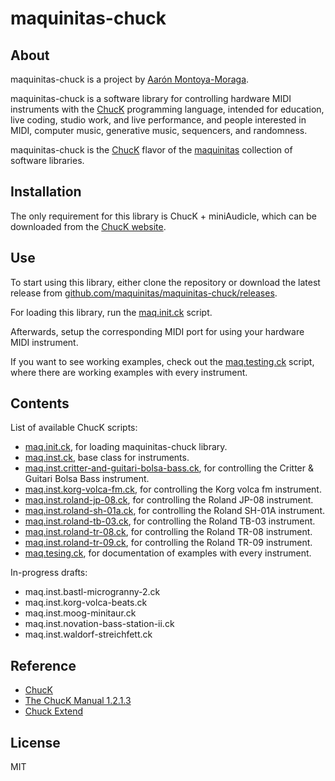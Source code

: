 # maquinitas-chuck

## About  

maquinitas-chuck is a project by [Aarón Montoya-Moraga](http://montoyamoraga.io/).

maquinitas-chuck is a software library for controlling hardware MIDI instruments with the [ChucK](http://chuck.cs.princeton.edu/) programming language, intended for education, live coding, studio work, and live performance, and people interested in MIDI, computer music, generative music, sequencers, and randomness.

maquinitas-chuck is the [ChucK](http://chuck.cs.princeton.edu/) flavor of the [maquinitas](https://github.com/maquinitas) collection of software libraries.

## Installation

The only requirement for this library is ChucK + miniAudicle, which can be downloaded from the [ChucK website](http://chuck.cs.princeton.edu/).

## Use

To start using this library, either clone the repository or download the latest release from [github.com/maquinitas/maquinitas-chuck/releases]().

For loading this library, run the [maq.init.ck](/scripts/maq.init.ck) script.

Afterwards, setup the corresponding MIDI port for using your hardware MIDI instrument.

If you want to see working examples, check out the [maq.testing.ck](/scripts/maq.testing.ck) script, where there are working examples with every instrument.

## Contents  

List of available ChucK scripts:

* [maq.init.ck](/scripts/maq.init.ck), for loading maquinitas-chuck library.
* [maq.inst.ck](/scripts/maq.inst.ck), base class for instruments.
* [maq.inst.critter-and-guitari-bolsa-bass.ck](/scripts/maq.inst.critter-and-guitari-bolsa-bass.ck), for controlling the Critter & Guitari Bolsa Bass instrument.
* [maq.inst.korg-volca-fm.ck](/scripts/maq.inst.korg-volca-fm.ck), for controlling the Korg volca fm instrument.
* [maq.inst.roland-jp-08.ck](/scripts/maq.inst.roland-jp-08.ck), for controlling the Roland JP-08 instrument.
* [maq.inst.roland-sh-01a.ck](/scripts/maq.inst.roland-sh-01a.ck), for controlling the Roland SH-01A instrument.
* [maq.inst.roland-tb-03.ck](/scripts/maq.inst.roland-tb-03.ck),  for controlling the Roland TB-03 instrument.
* [maq.inst.roland-tr-08.ck](/scripts/maq.inst.roland-tr-08.ck),  for controlling the Roland TR-08 instrument.
* [maq.inst.roland-tr-09.ck](/scripts/maq.inst.roland-tr-09.ck),  for controlling the Roland TR-09 instrument.
* [maq.tesing.ck](/scripts/maq.testing.ck),  for documentation of examples with every instrument.

In-progress drafts:

* maq.inst.bastl-microgranny-2.ck
* maq.inst.korg-volca-beats.ck
* maq.inst.moog-minitaur.ck
* maq.inst.novation-bass-station-ii.ck
* maq.inst.waldorf-streichfett.ck

## Reference

* [ChucK](http://chuck.cs.princeton.edu/)
* [The ChucK Manual 1.2.1.3](http://chuck.cs.princeton.edu/release/files/chuck_manual.pdf)
* [Chuck Extend](http://chuck.stanford.edu/extend/)

## License  

MIT
